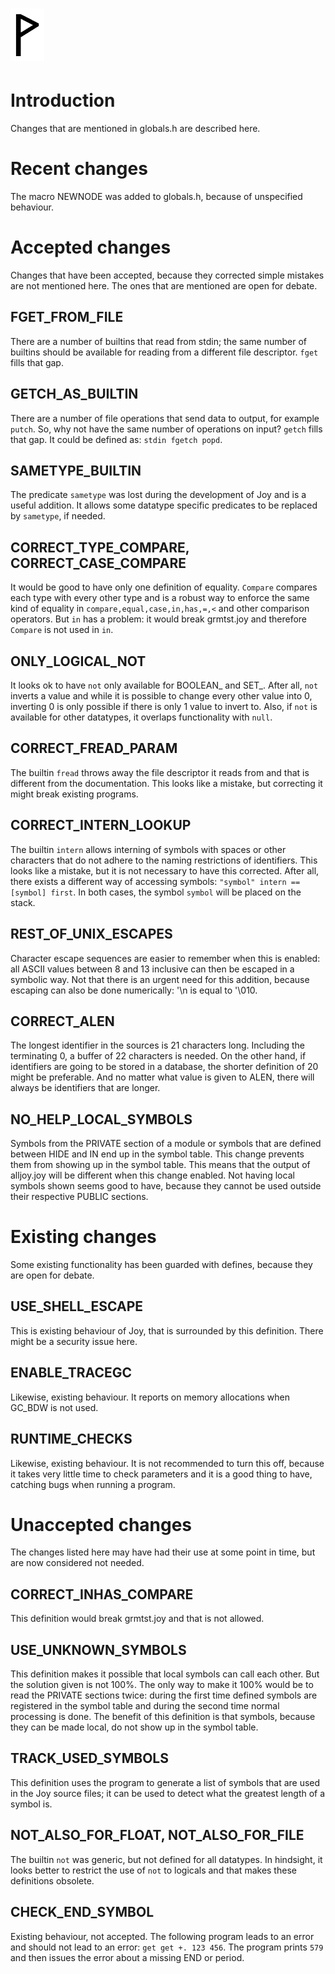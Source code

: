  ![](Wynn.PNG)
==============

Introduction
============

Changes that are mentioned in globals.h are described here.

Recent changes
==============

The macro NEWNODE was added to globals.h, because of unspecified behaviour.

Accepted changes
================

Changes that have been accepted, because they corrected simple mistakes are not
mentioned here. The ones that are mentioned are open for debate.

FGET_FROM_FILE
--------------

There are a number of builtins that read from stdin; the same number of
builtins should be available for reading from a different file descriptor.
`fget` fills that gap.

GETCH_AS_BUILTIN
----------------

There are a number of file operations that send data to output, for example
`putch`. So, why not have the same number of operations on input? `getch` fills
that gap.  It could be defined as: `stdin fgetch popd`.

SAMETYPE_BUILTIN
----------------

The predicate `sametype` was lost during the development of Joy and is a useful
addition. It allows some datatype specific predicates to be replaced by
`sametype`, if needed.

CORRECT_TYPE_COMPARE, CORRECT_CASE_COMPARE
------------------------------------------

It would be good to have only one definition of equality. `Compare` compares
each type with every other type and is a robust way to enforce the same kind of
equality in `compare,equal,case,in,has,=,<` and other comparison operators. But
`in` has a problem: it would break grmtst.joy and therefore `Compare` is not
used in `in`.

ONLY_LOGICAL_NOT
----------------

It looks ok to have `not` only available for BOOLEAN_ and SET_. After all,
`not` inverts a value and while it is possible to change every other value into
0, inverting 0 is only possible if there is only 1 value to invert to. Also, if
`not` is available for other datatypes, it overlaps functionality with `null`.

CORRECT_FREAD_PARAM
-------------------

The builtin `fread` throws away the file descriptor it reads from and that is
different from the documentation. This looks like a mistake, but correcting it
might break existing programs.

CORRECT_INTERN_LOOKUP
---------------------

The builtin `intern` allows interning of symbols with spaces or other
characters that do not adhere to the naming restrictions of identifiers. This
looks like a mistake, but it is not necessary to have this corrected. After
all, there exists a different way of accessing symbols: `"symbol" intern ==
[symbol] first`. In both cases, the symbol `symbol` will be placed on the
stack.

REST_OF_UNIX_ESCAPES
--------------------

Character escape sequences are easier to remember when this is enabled: all
ASCII values between 8 and 13 inclusive can then be escaped in a symbolic way.
Not that there is an urgent need for this addition, because escaping can also
be done numerically: '\n is equal to '\010.

CORRECT_ALEN
------------

The longest identifier in the sources is 21 characters long. Including the
terminating 0, a buffer of 22 characters is needed. On the other hand, if
identifiers are going to be stored in a database, the shorter definition of 20
might be preferable. And no matter what value is given to ALEN, there will
always be identifiers that are longer.

NO_HELP_LOCAL_SYMBOLS
---------------------

Symbols from the PRIVATE section of a module or symbols that are defined
between HIDE and IN end up in the symbol table. This change prevents them from
showing up in the symbol table. This means that the output of alljoy.joy will
be different when this change enabled. Not having local symbols shown seems
good to have, because they cannot be used outside their respective PUBLIC
sections.

Existing changes
================

Some existing functionality has been guarded with defines, because they are
open for debate.

USE_SHELL_ESCAPE
----------------

This is existing behaviour of Joy, that is surrounded by this definition. There
might be a security issue here.

ENABLE_TRACEGC
--------------

Likewise, existing behaviour. It reports on memory allocations when GC_BDW is
not used.

RUNTIME_CHECKS
--------------

Likewise, existing behaviour. It is not recommended to turn this off, because
it takes very little time to check parameters and it is a good thing to have,
catching bugs when running a program.

Unaccepted changes
==================

The changes listed here may have had their use at some point in time, but are
now considered not needed.

CORRECT_INHAS_COMPARE
---------------------

This definition would break grmtst.joy and that is not allowed.

USE_UNKNOWN_SYMBOLS
-------------------

This definition makes it possible that local symbols can call each other. But
the solution given is not 100%. The only way to make it 100% would be to read
the PRIVATE sections twice: during the first time defined symbols are
registered in the symbol table and during the second time normal processing is
done. The benefit of this definition is that symbols, because they can be made
local, do not show up in the symbol table.

TRACK_USED_SYMBOLS
------------------

This definition uses the program to generate a list of symbols that are used in
the Joy source files; it can be used to detect what the greatest length of a
symbol is.

NOT_ALSO_FOR_FLOAT, NOT_ALSO_FOR_FILE
-------------------------------------

The builtin `not` was generic, but not defined for all datatypes. In hindsight,
it looks better to restrict the use of `not` to logicals and that makes these
definitions obsolete.

CHECK_END_SYMBOL
----------------

Existing behaviour, not accepted. The following program leads to an error and
should not lead to an error: `get get +. 123 456`. The program prints `579` and
then issues the error about a missing END or period.
